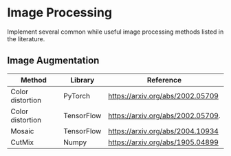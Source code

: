 # Image Processing
Implement several common while useful image processing methods listed in the literature.

## Image Augmentation

Method           |Library                 |Reference                           |
---------------- |------------------------|------------------------------------|
Color distortion |PyTorch                 |https://arxiv.org/abs/2002.05709    |
Color distortion |TensorFlow              |https://arxiv.org/abs/2002.05709.   |
Mosaic           |TensorFlow              |https://arxiv.org/abs/2004.10934    |
CutMix           |Numpy                   |https://arxiv.org/abs/1905.04899    |

